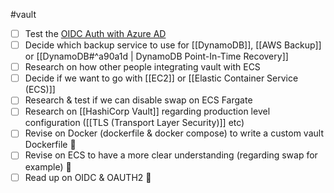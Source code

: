 #vault 
- [ ] Test the  [OIDC Auth with Azure AD](https://developer.hashicorp.com/vault/tutorials/auth-methods/oidc-auth-azure#lab-setup)
- [ ] Decide which backup service to use for [[DynamoDB]], [[AWS Backup]] or [[DynamoDB#^a90a1d | DynamoDB Point-In-Time Recovery]]
- [ ] Research on how other people integrating vault with ECS
- [ ] Decide if we want to go with [[EC2]] or [[Elastic Container Service (ECS)]]
- [ ] Research & test if we can disable swap on ECS Fargate
- [ ] Research on [[HashiCorp Vault]] regarding production level configuration ([[TLS (Transport Layer Security)]] etc)
- [ ] Revise on Docker (dockerfile & docker compose) to write a custom vault Dockerfile 🔴
- [ ] Revise on ECS to have a more clear understanding (regarding swap for example) 🔴
- [ ] Read up on OIDC & OAUTH2 🔴
